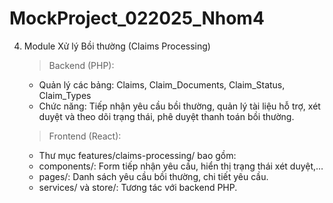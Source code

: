 # MockProject_022025_Nhom4

4. Module Xử lý Bồi thường (Claims Processing)

   > Backend (PHP):

   - Quản lý các bảng: Claims, Claim_Documents, Claim_Status, Claim_Types
   - Chức năng: Tiếp nhận yêu cầu bồi thường, quản lý tài liệu hỗ trợ, xét duyệt và theo dõi trạng thái, phê duyệt thanh toán bồi thường.

   > Frontend (React):

   - Thư mục features/claims-processing/ bao gồm:
   - components/: Form tiếp nhận yêu cầu, hiển thị trạng thái xét duyệt,…
   - pages/: Danh sách yêu cầu bồi thường, chi tiết yêu cầu.
   - services/ và store/: Tương tác với backend PHP.
